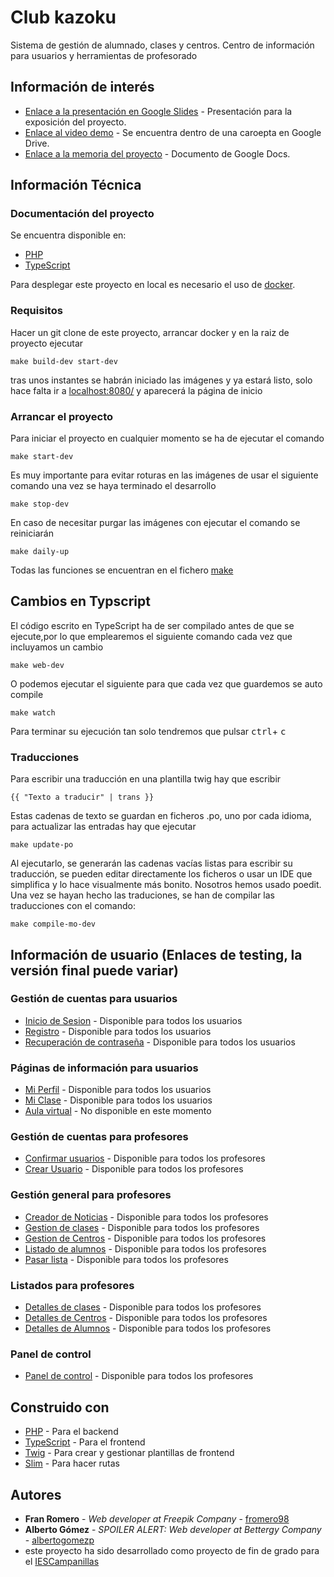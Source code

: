 # Club kazoku

Sistema de gestión de alumnado, clases y centros. Centro de información para usuarios y herramientas de profesorado

## Información de interés
* [Enlace a la presentación en Google Slides](https://docs.google.com/presentation/d/1Tk8hJBYVyyMKXgkxLFOPNnH5Xa_Kizr9NCVhZrcmF4Q/edit?usp=sharing) - Presentación para la exposición del proyecto.
* [Enlace al video demo](https://drive.google.com/drive/folders/1NqG90r9D2HFYT_mlegrWQ6uvG4LxdPQM?usp=sharing) - Se encuentra dentro de una caroepta en Google Drive.
* [Enlace a la memoria del proyecto](https://docs.google.com/document/d/1g070WeKhdBxYWxJ0EcBri8vPi0mRwhOOv0TBsHws6H0/edit#) - Documento de Google Docs.



## Información Técnica
### Documentación del proyecto
Se encuentra disponible en:
* [PHP](https://github.com/WebFeletesDevelopers/Kazoku/php)
* [TypeScript](https://github.com/WebFeletesDevelopers/Kazoku/ts)

Para desplegar este proyecto en local es necesario el uso de <a href="docker.com" target="_blank">docker</a>.
### Requisitos

Hacer un git clone de este proyecto, arrancar docker y en la raiz de proyecto ejecutar
```
make build-dev start-dev
```
tras unos instantes se habrán iniciado las imágenes y ya estará listo, solo hace falta ir a <a href="localhost:8080/" target="_blank">localhost:8080/</a> y aparecerá la página de inicio
### Arrancar el proyecto

Para iniciar el proyecto en cualquier momento se ha de ejecutar el comando
```
make start-dev
```

Es muy importante para evitar roturas en las imágenes de usar el siguiente comando una vez se haya terminado el desarrollo
```
make stop-dev
```

En caso de necesitar purgar las imágenes con ejecutar el comando se reiniciarán
```
make daily-up 
```
Todas las funciones se encuentran en el fichero <a href="/makefile">make</a>
## Cambios en Typscript

El código escrito en TypeScript ha de ser compilado antes de que se ejecute,por lo que emplearemos el siguiente comando cada vez que incluyamos un cambio

```
make web-dev 
```
O podemos ejecutar el siguiente para que cada vez que guardemos se auto compile
```
make watch
```
 Para terminar su ejecución tan solo tendremos que pulsar <kbd>ctrl</kbd>+ <kbd>c</kbd>

### Traducciones

Para escribir una traducción en una plantilla twig hay que escribir
```
{{ "Texto a traducir" | trans }}
```
Estas cadenas de texto se guardan en ficheros .po, uno por cada idioma, para actualizar las entradas hay que ejecutar
```
make update-po
```
Al ejecutarlo, se generarán las cadenas vacías listas para escribir su traducción, se pueden editar directamente los ficheros o usar un IDE que simplifica y lo hace visualmente más bonito. Nosotros hemos usado poedit.
<br>
Una vez se hayan hecho las traduciones, se han de compilar las traducciones con el comando:
```
make compile-mo-dev
```
## Información de usuario (Enlaces de testing, la versión final puede variar)

### Gestión de cuentas para usuarios 
* [Inicio de Sesion](https://testingkazoku.romeronet.es/login) - Disponible para todos los usuarios
* [Registro](https://testingkazoku.romeronet.es/registro) - Disponible para todos los usuarios
* [Recuperación de contraseña](https://testingkazoku.romeronet.es/user/startPasswordRecovery) - Disponible para todos los usuarios
### Páginas de información para usuarios
* [Mi Perfil](https://testingkazoku.romeronet.es/profile) - Disponible para todos los usuarios
* [Mi Clase](https://testingkazoku.romeronet.es/virtualClass) - Disponible para todos los usuarios
* [Aula virtual](https://testingkazoku.romeronet.es/virtualClass) - No disponible en este momento

### Gestión de cuentas para profesores 
* [Confirmar usuarios](https://testingkazoku.romeronet.es/confirmUser) - Disponible para todos los profesores
* [Crear Usuario](https://testingkazoku.romeronet.es/newUser) - Disponible para todos los profesores
### Gestión general para profesores
* [Creador de Noticias](https://testingkazoku.romeronet.es/newsCreator) - Disponible para todos los profesores
* [Gestion de clases](https://testingkazoku.romeronet.es/classAdmin) - Disponible para todos los profesores
* [Gestion de Centros](https://testingkazoku.romeronet.es/centerAdmin) - Disponible para todos los profesores
* [Listado de alumnos](https://testingkazoku.romeronet.es/judokas) - Disponible para todos los profesores
* [Pasar lista](https://testingkazoku.romeronet.es/assistance) - Disponible para todos los profesores
### Listados para profesores
* [Detalles de clases](https://testingkazoku.romeronet.es/classDetail) - Disponible para todos los profesores
* [Detalles de Centros](https://testingkazoku.romeronet.es/centerDetail) - Disponible para todos los profesores
* [Detalles de Alumnos](https://testingkazoku.romeronet.es/judokaDetail) - Disponible para todos los profesores
### Panel de control
* [Panel de control](https://testingkazoku.romeronet.es/judokaDetail) - Disponible para todos los profesores









## Construido con 

* [PHP](php.net/) - Para el backend
* [TypeScript](https://www.typescriptlang.org) - Para el frontend
* [Twig](https://twig.symfony.com) - Para crear y gestionar plantillas de frontend
* [Slim](http://www.slimframework.com) - Para hacer rutas

## Autores

* **Fran Romero** - *Web developer at Freepik Company* - [fromero98](https://github.com/fromero98)
* **Alberto Gómez** - *SPOILER ALERT: Web developer at Bettergy Company* - [albertogomezp](https://github.com/albertogomezp/)
* este proyecto ha sido desarrollado como proyecto de fin de grado para el  [IESCampanillas](https://github.com/IESCampanillas)
